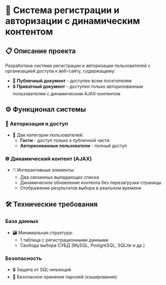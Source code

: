 # 🚀 Система регистрации и авторизации с динамическим контентом

## 📋 Описание проекта

Разработана система регистрации и авторизации пользователей с организацией доступа к веб-сайту, содержащему:
- 📄 **Публичный документ** - доступен всем посетителям
- 🔒 **Приватный документ** - доступен только авторизованным пользователям с динамическим AJAX-контентом

## ⚙️ Функционал системы

### 🔐 Авторизация и доступ
- 👥 Две категории пользователей:
  - **Гости** - доступ только к публичной части
  - **Авторизованные пользователи** - полный доступ

### 🌐 Динамический контент (AJAX)
- 🖱️ Интерактивные элементы:
  - Два связанных выпадающих списка
  - Динамическое обновление контента без перезагрузки страницы
  - Отображение результатов выбора в реальном времени

## 🛠 Технические требования

### База данных
- 🗃️ Минимальная структура:
  - 1 таблица с регистрационными данными
  - Свобода выбора СУБД (MySQL, PostgreSQL, SQLite и др.)

### Безопасность
- 🔒 Защита от SQL-инъекций
- 🔐 Безопасное хранение паролей (хэширование)
